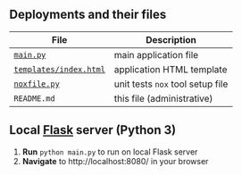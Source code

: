 ## Deployments and their files

File | Description
--- | ---
[`main.py`](main.py)|main application file
[`templates/index.html`](templates/index.html)|application HTML template
[`noxfile.py`](noxfile.py) |  unit tests `nox` tool setup file
`README.md`|this file (administrative)




## **Local [Flask](https://flask.palletsprojects.com) server (Python 3)**

1. **Run** `python main.py` to run on local Flask server 
2. **Navigate** to http://localhost:8080/ in your browser